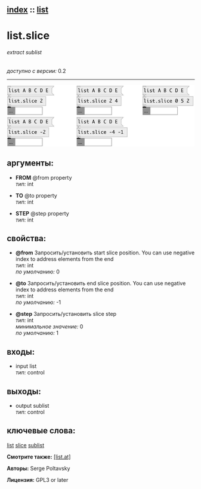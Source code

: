 [index](index.html) :: [list](category_list.html)
---

# list.slice

###### extract sublist

*доступно с версии:* 0.2

---




[![example](../examples/img/list.slice.jpg)](../examples/pd/list.slice.pd)



## аргументы:

* **FROM**
@from property<br>
_тип:_ int<br>

* **TO**
@to property<br>
_тип:_ int<br>

* **STEP**
@step property<br>
_тип:_ int<br>





## свойства:

* **@from** 
Запросить/установить start slice position. You can use negative index to address elements from the
end<br>
_тип:_ int<br>
_по умолчанию:_ 0<br>

* **@to** 
Запросить/установить end slice position. You can use negative index to address elements from the end<br>
_тип:_ int<br>
_по умолчанию:_ -1<br>

* **@step** 
Запросить/установить slice step<br>
_тип:_ int<br>
_минимальное значение:_ 0<br>
_по умолчанию:_ 1<br>



## входы:

* input list<br>
_тип:_ control



## выходы:

* output sublist<br>
_тип:_ control



## ключевые слова:

[list](keywords/list.html)
[slice](keywords/slice.html)
[sublist](keywords/sublist.html)



**Смотрите также:**
[\[list.at\]](list.at.html)




**Авторы:** Serge Poltavsky




**Лицензия:** GPL3 or later





